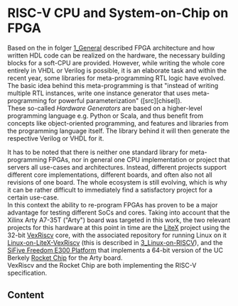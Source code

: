 # RISC-V CPU and System-on-Chip on FPGA

Based on the in folger [1_General](../1_General) described FPGA architecture and how written HDL code can be realized on the hardware, the necessary building blocks for a soft-CPU are provided.
However, while writing the whole core entirely in VHDL or Verilog is possible, it is an elaborate task and within the recent year, some libraries for meta-programming RTL logic have evolved.
The basic idea behind this meta-programming is that "instead of writing multiple RTL instances, write one instance generator that uses meta-programming for powerful parameterization" ([src][chisel]).  
These so-called *Hardware Generators* are based on a higher-level programming language e.g. Python or Scala, and thus benefit from concepts like object-oriented programming, and features and libraries from the programming language itself.
The library behind it will then generate the respective Verilog or VHDL for it.

It has to be noted that there is neither one standard library for meta-programming FPGAs, nor in general one CPU implementation or project that servers all use-cases and architectures.
Instead, different projects support different core implementations, different boards, and often also not all revisions of one board.
The whole ecosystem is still evolving, which is why it can be rather difficult to immediately find a satisfactory project for a certain use-case.  
In this context the ability to re-program FPGAs has proven to be a major advantage for testing different SoCs and cores.
Taking into account that the Xilinx Arty A7-35T ("Arty") board was targeted in this work, the two relevant projects for this hardware at this point in time are the [LiteX](https://github.com/enjoy-digital/litex) project using the 32-bit [VexRiscv](https://github.com/SpinalHDL/VexRiscv) core, with the associated repository for running Linux on it [Linux-on-LiteX-VexRiscv](https://github.com/litex-hub/linux-on-litex-vexriscv) (this is described in [3_Linux-on-RISCV](../3_Linux-on-RISCV)), and the [SiFive Freedom E300 Platform](https://github.com/sifive/freedom) that implements a 64-bit version of the UC Berkely [Rocket Chip](rocket-chip/Ressources/EECS-2016-17.pdf) for the Arty board.  
VexRiscv and the Rocket Chip are both implementing the RISC-V specification.

## Content
